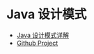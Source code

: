 # Java 设计模式

- [Java 设计模式详解](https://zhuanlan.zhihu.com/p/93770973)
- [Github Project](https://github.com/guoshunfa/design-patterns)